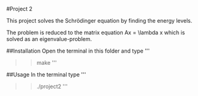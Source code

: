 #Project 2

This project solves the Schrödinger equation by finding the energy levels.

The problem is reduced to the matrix equation
Ax = \lambda x
which is solved as an eigenvalue-problem.

##Installation
Open the terminal in this folder and type
'''
>>make
'''

##Usage
In the terminal type
'''
>>./project2
'''